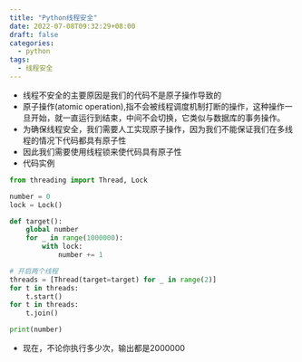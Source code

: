 ```yaml
---
title: "Python线程安全"
date: 2022-07-08T09:32:29+08:00
draft: false
categories:
  - python
tags:
  - 线程安全
---
```

<!--more-->

- 线程不安全的主要原因是我们的代码不是原子操作导致的
- 原子操作(atomic operation),指不会被线程调度机制打断的操作，这种操作一旦开始，就一直运行到结束，中间不会切换，它类似与数据库的事务操作。
- 为确保线程安全，我们需要人工实现原子操作，因为我们不能保证我们在多线程的情况下代码都具有原子性
- 因此我们需要使用线程锁来使代码具有原子性
- 代码实例

```python
from threading import Thread, Lock

number = 0
lock = Lock()

def target():
    global number
    for _ in range(1000000):
        with lock:
            number += 1

# 开启两个线程
threads = [Thread(target=target) for _ in range(2)]
for t in threads:
    t.start()
for t in threads:
    t.join()

print(number)

```
- 现在，不论你执行多少次，输出都是2000000
